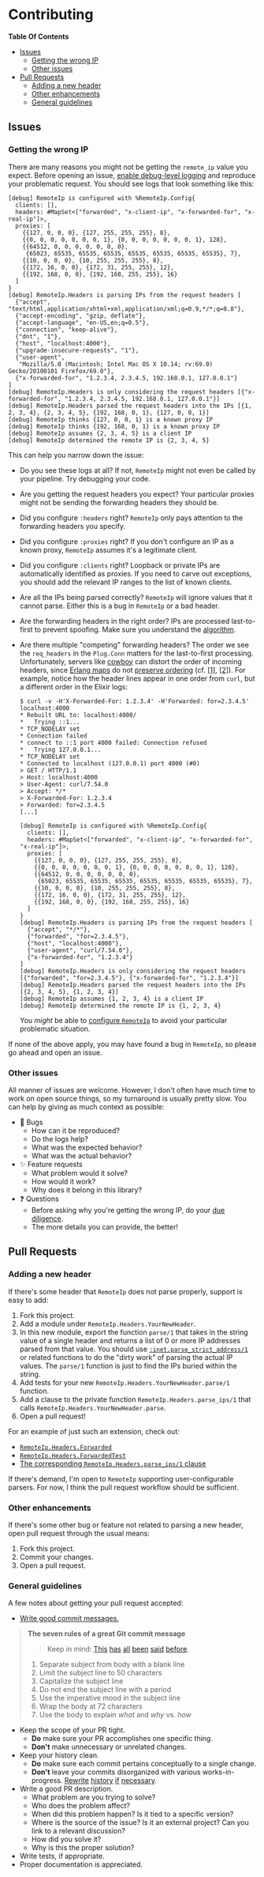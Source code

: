 # Contributing

**Table Of Contents**
* [Issues](#issues)
  * [Getting the wrong IP](#getting-the-wrong-ip)
  * [Other issues](#other-issues)
* [Pull Requests](#pull-requests)
  * [Adding a new header](#adding-a-new-header)
  * [Other enhancements](#other-enhancements)
  * [General guidelines](#general-guidelines)

## Issues

### Getting the wrong IP

There are many reasons you might not be getting the `remote_ip` value you expect. Before opening an issue, [enable debug-level logging](https://hexdocs.pm/logger/Logger.html#module-configuration) and reproduce your problematic request. You should see logs that look something like this:

```
[debug] RemoteIp is configured with %RemoteIp.Config{
  clients: [],
  headers: #MapSet<["forwarded", "x-client-ip", "x-forwarded-for", "x-real-ip"]>,
  proxies: [
    {{127, 0, 0, 0}, {127, 255, 255, 255}, 8},
    {{0, 0, 0, 0, 0, 0, 0, 1}, {0, 0, 0, 0, 0, 0, 0, 1}, 128},
    {{64512, 0, 0, 0, 0, 0, 0, 0},
     {65023, 65535, 65535, 65535, 65535, 65535, 65535, 65535}, 7},
    {{10, 0, 0, 0}, {10, 255, 255, 255}, 8},
    {{172, 16, 0, 0}, {172, 31, 255, 255}, 12},
    {{192, 168, 0, 0}, {192, 168, 255, 255}, 16}
  ]
}
[debug] RemoteIp.Headers is parsing IPs from the request headers [
  {"accept", "text/html,application/xhtml+xml,application/xml;q=0.9,*/*;q=0.8"},
  {"accept-encoding", "gzip, deflate"},
  {"accept-language", "en-US,en;q=0.5"},
  {"connection", "keep-alive"},
  {"dnt", "1"},
  {"host", "localhost:4000"},
  {"upgrade-insecure-requests", "1"},
  {"user-agent",
   "Mozilla/5.0 (Macintosh; Intel Mac OS X 10.14; rv:69.0) Gecko/20100101 Firefox/69.0"},
  {"x-forwarded-for", "1.2.3.4, 2.3.4.5, 192.168.0.1, 127.0.0.1"}
]
[debug] RemoteIp.Headers is only considering the request headers [{"x-forwarded-for", "1.2.3.4, 2.3.4.5, 192.168.0.1, 127.0.0.1"}]
[debug] RemoteIp.Headers parsed the request headers into the IPs [{1, 2, 3, 4}, {2, 3, 4, 5}, {192, 168, 0, 1}, {127, 0, 0, 1}]
[debug] RemoteIp thinks {127, 0, 0, 1} is a known proxy IP
[debug] RemoteIp thinks {192, 168, 0, 1} is a known proxy IP
[debug] RemoteIp assumes {2, 3, 4, 5} is a client IP
[debug] RemoteIp determined the remote IP is {2, 3, 4, 5}
```

This can help you narrow down the issue:

* Do you see these logs at all? If not, `RemoteIp` might not even be called by your pipeline. Try debugging your code.
* Are you getting the request headers you expect? Your particular proxies might not be sending the forwarding headers they should be.
* Did you configure `:headers` right? `RemoteIp` only pays attention to the forwarding headers you specify.
* Did you configure `:proxies` right? If you don't configure an IP as a known proxy, `RemoteIp` assumes it's a legitimate client.
* Did you configure `:clients` right? Loopback or private IPs are automatically identified as proxies. If you need to carve out exceptions, you should add the relevant IP ranges to the list of known clients.
* Are all the IPs being parsed correctly? `RemoteIp` will ignore values that it cannot parse. Either this is a bug in `RemoteIp` or a bad header.
* Are the forwarding headers in the right order? IPs are processed last-to-first to prevent spoofing. Make sure you understand the [algorithm](README.md#algorithm).
* Are there multiple "competing" forwarding headers? The order we see the `req_headers` in the `Plug.Conn` matters for the last-to-first processing. Unfortunately, servers like [cowboy](https://github.com/ninenines/cowboy) can distort the order of incoming headers, since [Erlang maps](http://erlang.org/doc/man/maps.html) do not [preserve ordering](https://medium.com/@jlouis666/breaking-erlang-maps-1-31952b8729e6) (cf. [[1]](https://github.com/elixir-plug/plug_cowboy/blob/7bf68cd757c1a052e227112b681b77066fd84d2b/lib/plug/cowboy/conn.ex#L125-L127), [[2]](https://github.com/erlang/otp/blob/2c882ec2d504019f07104b3240a989148dfc1fa3/lib/stdlib/doc/src/maps.xml#L409)). For example, notice how the header lines appear in one order from `curl`, but a different order in the Elixir logs:

    ```console
    $ curl -v -H'X-Forwarded-For: 1.2.3.4' -H'Forwarded: for=2.3.4.5' localhost:4000
    * Rebuilt URL to: localhost:4000/
    *   Trying ::1...
    * TCP_NODELAY set
    * Connection failed
    * connect to ::1 port 4000 failed: Connection refused
    *   Trying 127.0.0.1...
    * TCP_NODELAY set
    * Connected to localhost (127.0.0.1) port 4000 (#0)
    > GET / HTTP/1.1
    > Host: localhost:4000
    > User-Agent: curl/7.54.0
    > Accept: */*
    > X-Forwarded-For: 1.2.3.4
    > Forwarded: for=2.3.4.5
    [...]
    ```

    ```
    [debug] RemoteIp is configured with %RemoteIp.Config{
      clients: [],
      headers: #MapSet<["forwarded", "x-client-ip", "x-forwarded-for", "x-real-ip"]>,
      proxies: [
        {{127, 0, 0, 0}, {127, 255, 255, 255}, 8},
        {{0, 0, 0, 0, 0, 0, 0, 1}, {0, 0, 0, 0, 0, 0, 0, 1}, 128},
        {{64512, 0, 0, 0, 0, 0, 0, 0},
         {65023, 65535, 65535, 65535, 65535, 65535, 65535, 65535}, 7},
        {{10, 0, 0, 0}, {10, 255, 255, 255}, 8},
        {{172, 16, 0, 0}, {172, 31, 255, 255}, 12},
        {{192, 168, 0, 0}, {192, 168, 255, 255}, 16}
      ]
    }
    [debug] RemoteIp.Headers is parsing IPs from the request headers [
      {"accept", "*/*"},
      {"forwarded", "for=2.3.4.5"},
      {"host", "localhost:4000"},
      {"user-agent", "curl/7.54.0"},
      {"x-forwarded-for", "1.2.3.4"}
    ]
    [debug] RemoteIp.Headers is only considering the request headers [{"forwarded", "for=2.3.4.5"}, {"x-forwarded-for", "1.2.3.4"}]
    [debug] RemoteIp.Headers parsed the request headers into the IPs [{2, 3, 4, 5}, {1, 2, 3, 4}]
    [debug] RemoteIp assumes {1, 2, 3, 4} is a client IP
    [debug] RemoteIp determined the remote IP is {1, 2, 3, 4}
    ```

    You *might* be able to [configure `RemoteIp`](README.md#configuration) to avoid your particular problematic situation.

If none of the above apply, you may have found a bug in `RemoteIp`, so please go ahead and open an issue.

### Other issues

All manner of issues are welcome. However, I don't often have much time to work on open source things, so my turnaround is usually pretty slow. You can help by giving as much context as possible:

* :bug: Bugs
  * How can it be reproduced?
  * Do the logs help?
  * What was the expected behavior?
  * What was the actual behavior?
* :sparkles: Feature requests
  * What problem would it solve?
  * How would it work?
  * Why does it belong in this library?
* :question: Questions
  * Before asking why you're getting the wrong IP, do your [due diligence](#getting-the-wrong-ip).
  * The more details you can provide, the better!

## Pull Requests

### Adding a new header

If there's some header that `RemoteIp` does not parse properly, support is easy to add:

1. Fork this project.
2. Add a module under `RemoteIp.Headers.YourNewHeader`.
3. In this new module, export the function `parse/1` that takes in the string value of a single header and returns a list of 0 or more IP addresses parsed from that value. You should use [`:inet.parse_strict_address/1`](http://erlang.org/doc/man/inet.html#parse_strict_address-1) or related functions to do the "dirty work" of parsing the actual IP values. The `parse/1` function is just to find the IPs buried within the string.
4. Add tests for your new `RemoteIp.Headers.YourNewHeader.parse/1` function.
5. Add a clause to the private function `RemoteIp.Headers.parse_ips/1` that calls `RemoteIp.Headers.YourNewHeader.parse`.
6. Open a pull request!

For an example of just such an extension, check out:

* [`RemoteIp.Headers.Forwarded`](https://github.com/ajvondrak/remote_ip/blob/master/lib/remote_ip/headers/forwarded.ex)
* [`RemoteIp.Headers.ForwardedTest`](https://github.com/ajvondrak/remote_ip/blob/master/test/remote_ip/headers/forwarded_test.exs)
* [The corresponding `RemoteIp.Headers.parse_ips/1` clause](https://github.com/ajvondrak/remote_ip/blob/ab2d6fe17ea7361dd998e3d0664142f2b4c8b2ea/lib/remote_ip/headers.ex#L16-L18)

If there's demand, I'm open to `RemoteIp` supporting user-configurable parsers. For now, I think the pull request workflow should be sufficient.

### Other enhancements

If there's some other bug or feature not related to parsing a new header, open pull request through the usual means:

1. Fork this project.
2. Commit your changes.
3. Open a pull request.

### General guidelines

A few notes about getting your pull request accepted:

* [Write good commit messages.](https://chris.beams.io/posts/git-commit/)
> **The seven rules of a great Git commit message**
>
> > Keep in mind: [This](http://tbaggery.com/2008/04/19/a-note-about-git-commit-messages.html) [has](https://www.git-scm.com/book/en/v2/Distributed-Git-Contributing-to-a-Project#_commit_guidelines) [all](https://github.com/torvalds/subsurface-for-dirk/blob/master/README#L92-L120) [been](http://who-t.blogspot.co.at/2009/12/on-commit-messages.html) [said](https://github.com/erlang/otp/wiki/writing-good-commit-messages) [before](https://github.com/spring-projects/spring-framework/blob/30bce7/CONTRIBUTING.md#format-commit-messages).
>
> 1. Separate subject from body with a blank line
> 2. Limit the subject line to 50 characters
> 3. Capitalize the subject line
> 4. Do not end the subject line with a period
> 5. Use the imperative mood in the subject line
> 6. Wrap the body at 72 characters
> 7. Use the body to explain *what* and *why* vs. *how*
* Keep the scope of your PR tight.
  * **Do** make sure your PR accomplishes one specific thing.
  * **Don't** make unnecessary or unrelated changes.
* Keep your history clean.
  * **Do** make sure each commit pertains conceptually to a single change.
  * **Don't** leave your commits disorganized with various works-in-progress. [Rewrite](https://git-scm.com/book/id/v2/Git-Tools-Rewriting-History) [history](https://git-rebase.io/) [if](https://programmerfriend.com/git-best-practices/) [necessary](http://justinhileman.info/article/changing-history/).
* Write a good PR description.
  * What problem are you trying to solve?
  * Who does the problem affect?
  * When did this problem happen? Is it tied to a specific version?
  * Where is the source of the issue? Is it an external project? Can you link to a relevant discussion?
  * How did you solve it?
  * Why is this the proper solution?
* Write tests, if appropriate.
* Proper documentation is appreciated.
